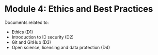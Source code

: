 
# Module 4: Ethics and Best Practices

Documents related to: 

- Ethics (D1)
- Introduction to ID security (D2)
- Git and GitHub (D3)
- Open science, licensing and data protection (D4)
